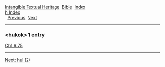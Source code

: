 [Intangible Textual Heritage](../../index)  [Bible](../index) 
[Index](index)   
[h Index](_h_)  
  [Previous](c05633)  [Next](c05635) 

------------------------------------------------------------------------

### &lt;hukok&gt; 1 entry

[Ch1 6:75](../kjv/ch1006.htm#075)  

------------------------------------------------------------------------

[Next: hul (2)](c05635)

